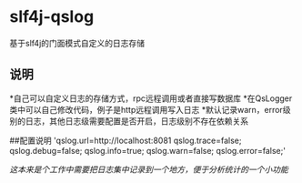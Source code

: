 # slf4j-qslog
基于slf4j的门面模式自定义的日志存储

## 说明
*自己可以自定义日志的存储方式，rpc远程调用或者直接写数据库
*在QsLogger类中可以自己修改代码，例子是http远程调用写入日志
*默认记录warn，error级别的日志，其他日志级需要配置是否开启，日志级别不存在依赖关系

##配置说明
'qslog.url=http://localhost:8081
 qslog.trace=false;
 qslog.debug=false;
 qslog.info=true;
 qslog.warn=false;
 qslog.error=false;'

 *这本来是个工作中需要把日志集中记录到一个地方，便于分析统计的一个小功能*

